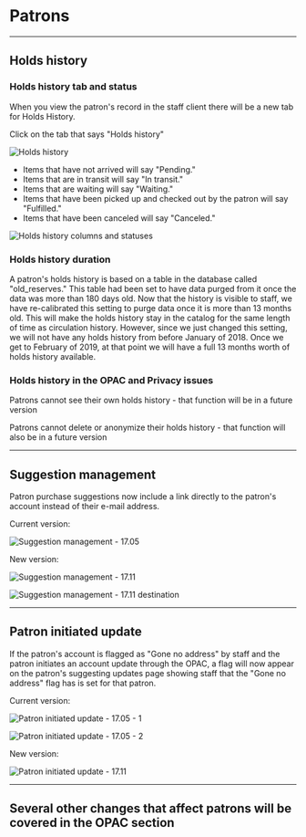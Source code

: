 # Patrons

***
## Holds history

### Holds history tab and status

When you view the patron's record in the staff client there will be a new tab for Holds History.

Click on the tab that says "Holds history"

![Holds history](../.gitbook/assets/1711-010.holdshistory.jpg)

* Items that have not arrived will say "Pending."
* Items that are in transit will say "In transit."
* Items that are waiting will say "Waiting."
* Items that have been picked up and checked out by the patron will say "Fulfilled."
* Items that have been canceled will say "Canceled."

![Holds history columns and statuses](../.gitbook/assets/1711-020.holdshistory.jpg)

### Holds history duration

A patron's holds history is based on a table in the database called "old_reserves."  This table had been set to have data purged from it once the data was more than 180 days old.  Now that the history is visible to staff, we have re-calibrated this setting to purge data once it is more than 13 months old.  This will make the holds history stay in the catalog for the same length of time as circulation history.  However, since we just changed this setting, we will not have any holds history from before January of 2018.  Once we get to February of 2019, at that point we will have a full 13 months worth of holds history available.

### Holds history in the OPAC and Privacy issues

Patrons cannot see their own holds history - that function will be in a future version

Patrons cannot delete or anonymize their holds history - that function will also be in a future version

***
## Suggestion management

Patron purchase suggestions now include a link directly to the patron's account instead of their e-mail address.

Current version:

![Suggestion management - 17.05](../.gitbook/assets/1711-030.suggestionmanagement.jpg)

New version:

![Suggestion management - 17.11](../.gitbook/assets/1711-040.suggestionmanagement.jpg)

![Suggestion management - 17.11 destination](../.gitbook/assets/1711-050.suggestionmanagement.jpg)

***
## Patron initiated update

If the patron's account is flagged as "Gone no address" by staff and the patron initiates an account update through the OPAC, a flag will now appear on the patron's suggesting updates page showing staff that the "Gone no address" flag has is set for that patron.

Current version:

![Patron initiated update - 17.05 - 1](../.gitbook/assets/1711-060.gonenoaddress.jpg)

![Patron initiated update - 17.05 - 2](../.gitbook/assets/1711-070.gonenoaddress.jpg)

New version:

![Patron initiated update - 17.11](../.gitbook/assets/1711-080.gonenoaddress.jpg)

***
## Several other changes that affect patrons will be covered in the OPAC section
